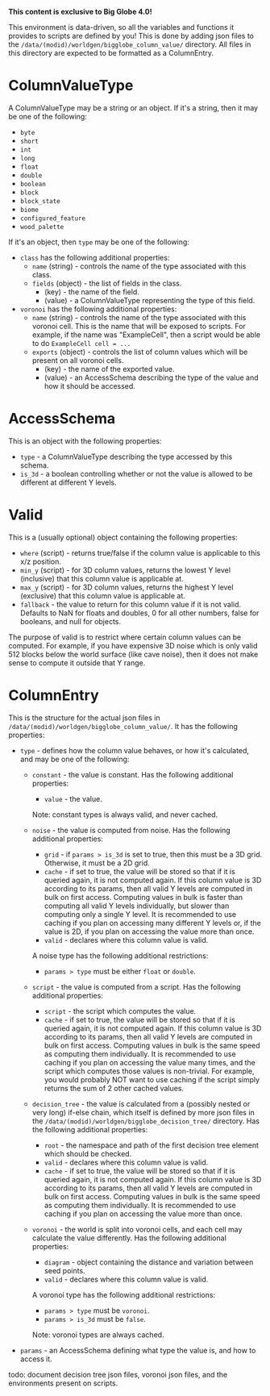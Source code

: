 **This content is exclusive to Big Globe 4.0!**

This environment is data-driven, so all the variables and functions it provides to scripts are defined by you! This is done by adding json files to the `/data/(modid)/worldgen/bigglobe_column_value/` directory. All files in this directory are expected to be formatted as a ColumnEntry.

# ColumnValueType

A ColumnValueType may be a string or an object. If it's a string, then it may be one of the following:
* `byte`
* `short`
* `int`
* `long`
* `float`
* `double`
* `boolean`
* `block`
* `block_state`
* `biome`
* `configured_feature`
* `wood_palette`

If it's an object, then `type` may be one of the following:
* `class` has the following additional properties:
	* `name` (string) - controls the name of the type associated with this class.
	* `fields` (object) - the list of fields in the class.
		* (key) - the name of the field.
		* (value) - a ColumnValueType representing the type of this field.
* `voronoi` has the following additional properties:
	* `name` (string) - controls the name of the type associated with this voronoi cell. This is the name that will be exposed to scripts. For example, if the name was "ExampleCell", then a script would be able to do `ExampleCell cell = ...`
	* `exports` (object) - controls the list of column values which will be present on all voronoi cells.
		* (key) - the name of the exported value.
		* (value) - an AccessSchema describing the type of the value and how it should be accessed.

# AccessSchema

This is an object with the following properties:
* `type` - a ColumnValueType describing the type accessed by this schema.
* `is_3d` - a boolean controlling whether or not the value is allowed to be different at different Y levels.

# Valid

This is a (usually optional) object containing the following properties:
* `where` (script) - returns true/false if the column value is applicable to this x/z position.
* `min_y` (script) - for 3D column values, returns the lowest Y level (inclusive) that this column value is applicable at.
* `max_y` (script) - for 3D column values, returns the highest Y level (exclusive) that this column value is applicable at.
* `fallback` - the value to return for this column value if it is not valid. Defaults to NaN for floats and doubles, 0 for all other numbers, false for booleans, and null for objects.

The purpose of valid is to restrict where certain column values can be computed. For example, if you have expensive 3D noise which is only valid 512 blocks below the world surface (like cave noise), then it does not make sense to compute it outside that Y range.

# ColumnEntry

This is the structure for the actual json files in `/data/(modid)/worldgen/bigglobe_column_value/`. It has the following properties:

* `type` - defines how the column value behaves, or how it's calculated, and may be one of the following:
	* `constant` - the value is constant. Has the following additional properties:
		* `value` - the value.
		
		Note: constant types is always valid, and never cached.
	* `noise` - the value is computed from noise. Has the following additional properties:
		* `grid` - if `params > is_3d` is set to true, then this must be a 3D grid. Otherwise, it must be a 2D grid.
		* `cache` - if set to true, the value will be stored so that if it is queried again, it is not computed again. If this column value is 3D according to its params, then all valid Y levels are computed in bulk on first access. Computing values in bulk is faster than computing all valid Y levels individually, but slower than computing only a single Y level. It is recommended to use caching if you plan on accessing many different Y levels or, if the value is 2D, if you plan on accessing the value  more than once.
		* `valid` - declares where this column value is valid.

		A noise type has the following additional restrictions:
		* `params > type` must be either `float` or `double`.
	* `script` - the value is computed from a script. Has the following additional properties:
		* `script` - the script which computes the value.
		* `cache` - if set to true, the value will be stored so that if it is queried again, it is not computed again. If this column value is 3D according to its params, then all valid Y levels are computed in bulk on first access. Computing values in bulk is the same speed as computing them individually. It is recommended to use caching if you plan on accessing the value many times, and the script which computes those values is non-trivial. For example, you would probably NOT want to use caching if the script simply returns the sum of 2 other cached values.
	* `decision_tree` - the value is calculated from a (possibly nested or very long) if-else chain, which itself is defined by more json files in the `/data/(modid)/worldgen/bigglobe_decision_tree/` directory. Has the following additional properties:
		* `root` - the namespace and path of the first decision tree element which should be checked.
		* `valid` - declares where this column value is valid.
		* `cache` - if set to true, the value will be stored so that if it is queried again, it is not computed again. If this column value is 3D according to its params, then all valid Y levels are computed in bulk on first access. Computing values in bulk is the same speed as computing them individually. It is recommended to use caching if you plan on accessing the value more than once.
	* `voronoi` - the world is split into voronoi cells, and each cell may calculate the value differently. Has the following additional properties:
		* `diagram` - object containing the distance and variation between seed points.
		* `valid` - declares where this column value is valid.

		A voronoi type has the following additional restrictions:
		* `params > type` must be `voronoi`.
		* `params > is_3d` must be `false`.

		Note: voronoi types are always cached.
* `params` - an AccessSchema defining what type the value is, and how to access it.

todo: document decision tree json files, voronoi json files, and the environments present on scripts.